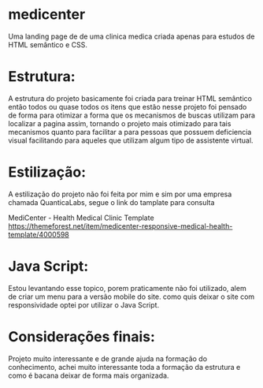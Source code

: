 # medicenter
Uma landing page de de uma clinica medica criada apenas para estudos de HTML semântico e CSS.


# Estrutura:
A estrutura do projeto basicamente foi criada para treinar HTML semântico então todos ou quase todos os itens que estão nesse projeto foi pensado de forma para otimizar a forma que os mecanismos de buscas utilizam para localizar a pagina assim, tornando o projeto mais otimizado para tais mecanismos quanto para facilitar a para pessoas que possuem deficiencia visual facilitando para aqueles que utilizam algum tipo de assistente virtual.

# Estilização:
A estilização do projeto não foi feita por mim e sim por uma empresa chamada QuanticaLabs, segue o link do tamplate para consulta

MediCenter - Health Medical Clinic Template
https://themeforest.net/item/medicenter-responsive-medical-health-template/4000598

# Java Script:
Estou levantando esse topico, porem praticamente não foi utilizado, alem de criar um menu para a versão mobile do site. como quis deixar o site com responsividade optei por utilizar o Java Script.


# Considerações finais:
Projeto muito interessante e de grande ajuda na formação do conhecimento, achei muito interessante toda a formação da estrutura e como é bacana deixar de forma mais organizada.
